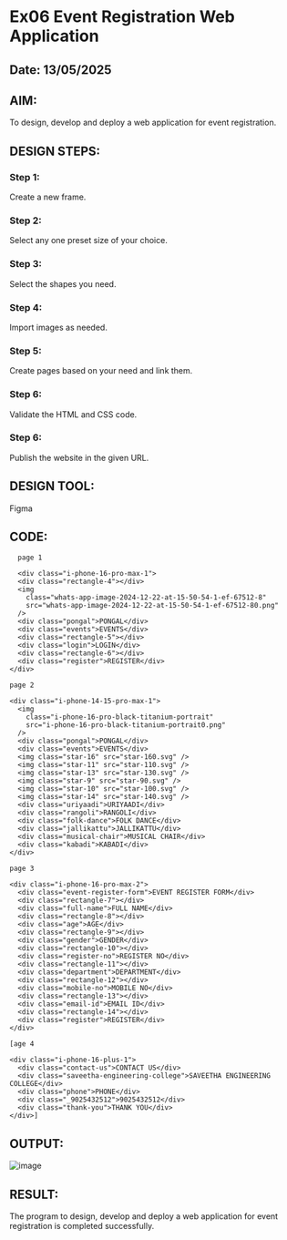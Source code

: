 # Ex06 Event Registration Web Application
## Date: 13/05/2025
## AIM:
To design, develop and deploy a web application for event registration.

## DESIGN STEPS:

### Step 1:
Create a new frame.

### Step 2:
Select any one preset size of your choice.

### Step 3:
Select the shapes you need.

### Step 4:
Import images as needed.

### Step 5:
Create pages based on your need and link them.

### Step 6:

Validate the HTML and CSS code.

### Step 6:

Publish the website in the given URL.

## DESIGN TOOL:
Figma

## CODE:
```
  page 1

  <div class="i-phone-16-pro-max-1">
  <div class="rectangle-4"></div>
  <img
    class="whats-app-image-2024-12-22-at-15-50-54-1-ef-67512-8"
    src="whats-app-image-2024-12-22-at-15-50-54-1-ef-67512-80.png"
  />
  <div class="pongal">PONGAL</div>
  <div class="events">EVENTS</div>
  <div class="rectangle-5"></div>
  <div class="login">LOGIN</div>
  <div class="rectangle-6"></div>
  <div class="register">REGISTER</div>
</div>

page 2

<div class="i-phone-14-15-pro-max-1">
  <img
    class="i-phone-16-pro-black-titanium-portrait"
    src="i-phone-16-pro-black-titanium-portrait0.png"
  />
  <div class="pongal">PONGAL</div>
  <div class="events">EVENTS</div>
  <img class="star-16" src="star-160.svg" />
  <img class="star-11" src="star-110.svg" />
  <img class="star-13" src="star-130.svg" />
  <img class="star-9" src="star-90.svg" />
  <img class="star-10" src="star-100.svg" />
  <img class="star-14" src="star-140.svg" />
  <div class="uriyaadi">URIYAADI</div>
  <div class="rangoli">RANGOLI</div>
  <div class="folk-dance">FOLK DANCE</div>
  <div class="jallikattu">JALLIKATTU</div>
  <div class="musical-chair">MUSICAL CHAIR</div>
  <div class="kabadi">KABADI</div>
</div>

page 3

<div class="i-phone-16-pro-max-2">
  <div class="event-register-form">EVENT REGISTER FORM</div>
  <div class="rectangle-7"></div>
  <div class="full-name">FULL NAME</div>
  <div class="rectangle-8"></div>
  <div class="age">AGE</div>
  <div class="rectangle-9"></div>
  <div class="gender">GENDER</div>
  <div class="rectangle-10"></div>
  <div class="register-no">REGISTER NO</div>
  <div class="rectangle-11"></div>
  <div class="department">DEPARTMENT</div>
  <div class="rectangle-12"></div>
  <div class="mobile-no">MOBILE NO</div>
  <div class="rectangle-13"></div>
  <div class="email-id">EMAIL ID</div>
  <div class="rectangle-14"></div>
  <div class="register">REGISTER</div>
</div>

[age 4

<div class="i-phone-16-plus-1">
  <div class="contact-us">CONTACT US</div>
  <div class="saveetha-engineering-college">SAVEETHA ENGINEERING COLLEGE</div>
  <div class="phone">PHONE</div>
  <div class="_9025432512">9025432512</div>
  <div class="thank-you">THANK YOU</div>
</div>]

```
## OUTPUT:
![image](https://github.com/user-attachments/assets/675a3431-e11d-47c7-a902-d6b4a079977b)



## RESULT:
The program to design, develop and deploy a web application for event registration is completed successfully.
